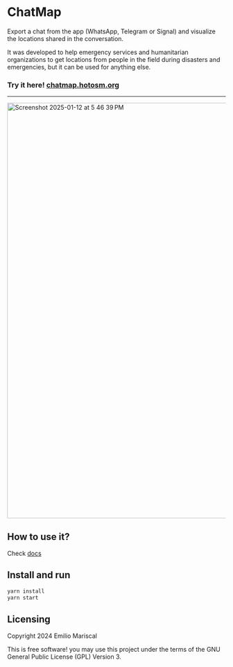 # ChatMap

Export a chat from the app (WhatsApp, Telegram or Signal) and visualize the locations shared in the conversation.

It was developed to help emergency services and humanitarian organizations to get
locations from people in the field during disasters and emergencies, but it can
be used for anything else.

### Try it here! [chatmap.hotosm.org](https://chatmap.hotosm.org)

---

<img width="957" alt="Screenshot 2025-01-12 at 5 46 39 PM" src="https://github.com/user-attachments/assets/27356785-b5ed-424d-b45e-63af4fc87673" />

## How to use it?

Check [docs](https://github.com/hotosm/chatmap/tree/master/docs)

## Install and run

```bash
yarn install
yarn start
```

## Licensing

Copyright 2024 Emilio Mariscal

This is free software! you may use this project under the terms of the GNU General Public License (GPL) Version 3.
